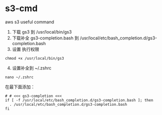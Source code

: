 # s3-cmd
aws s3 useful command

1. 下载 gs3 到 /usr/local/bin/gs3
2. 下载补全 gs3-completion.bash 到 /usr/local/etc/bash_completion.d/gs3-completion.bash
3. 设置 执行权限
   
```
chmod +x /usr/local/bin/gs3
```
 
4. 设置补全到 ~/.zshrc
```
nano ~/.zshrc
```
在最下面添加：

```
# # <<< gs3-completion <<<
if [ -f /usr/local/etc/bash_completion.d/gs3-completion.bash ]; then
  . /usr/local/etc/bash_completion.d/gs3-completion.bash
fi
```

